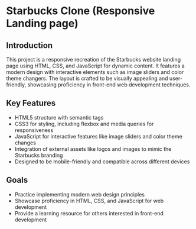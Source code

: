 # Starbucks Clone (Responsive Landing page)

## Introduction
This project is a responsive recreation of the Starbucks website landing page using HTML, CSS, and JavaScript for dynamic content. It features a modern design with interactive elements such as image sliders and color theme changers. The layout is crafted to be visually appealing and user-friendly, showcasing proficiency in front-end web development techniques.

## Key Features
- HTML5 structure with semantic tags
- CSS3 for styling, including flexbox and media queries for responsiveness
- JavaScript for interactive features like image sliders and color theme changes
- Integration of external assets like logos and images to mimic the Starbucks branding
- Designed to be mobile-friendly and compatible across different devices

## Goals
- Practice implementing modern web design principles
- Showcase proficiency in HTML, CSS, and JavaScript for web development
- Provide a learning resource for others interested in front-end development

